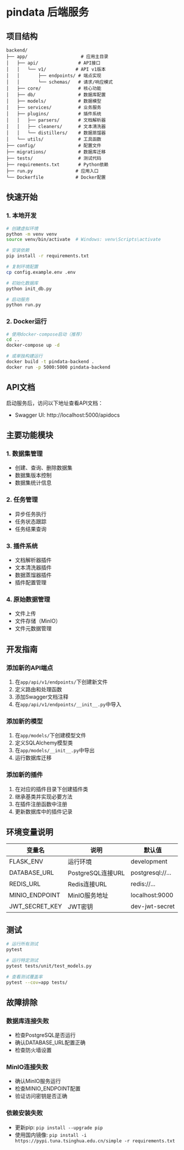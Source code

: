 # pindata 后端服务

## 项目结构

```
backend/
├── app/                    # 应用主目录
│   ├── api/               # API接口
│   │   └── v1/           # API v1版本
│   │       ├── endpoints/ # 端点实现
│   │       └── schemas/   # 请求/响应模式
│   ├── core/              # 核心功能
│   ├── db/                # 数据库配置
│   ├── models/            # 数据模型
│   ├── services/          # 业务服务
│   ├── plugins/           # 插件系统
│   │   ├── parsers/       # 文档解析器
│   │   ├── cleaners/      # 文本清洗器
│   │   └── distillers/    # 数据蒸馏器
│   └── utils/             # 工具函数
├── config/                # 配置文件
├── migrations/            # 数据库迁移
├── tests/                 # 测试代码
├── requirements.txt       # Python依赖
├── run.py                # 应用入口
└── Dockerfile            # Docker配置
```

## 快速开始

### 1. 本地开发

```bash
# 创建虚拟环境
python -m venv venv
source venv/bin/activate  # Windows: venv\Scripts\activate

# 安装依赖
pip install -r requirements.txt

# 复制环境配置
cp config.example.env .env

# 初始化数据库
python init_db.py

# 启动服务
python run.py
```

### 2. Docker运行

```bash
# 使用docker-compose启动（推荐）
cd ..
docker-compose up -d

# 或单独构建运行
docker build -t pindata-backend .
docker run -p 5000:5000 pindata-backend
```

## API文档

启动服务后，访问以下地址查看API文档：
- Swagger UI: http://localhost:5000/apidocs

## 主要功能模块

### 1. 数据集管理
- 创建、查询、删除数据集
- 数据集版本控制
- 数据集统计信息

### 2. 任务管理
- 异步任务执行
- 任务状态跟踪
- 任务结果查询

### 3. 插件系统
- 文档解析器插件
- 文本清洗器插件
- 数据蒸馏器插件
- 插件配置管理

### 4. 原始数据管理
- 文件上传
- 文件存储（MinIO）
- 文件元数据管理

## 开发指南

### 添加新的API端点

1. 在`app/api/v1/endpoints/`下创建新文件
2. 定义路由和处理函数
3. 添加Swagger文档注释
4. 在`app/api/v1/endpoints/__init__.py`中导入

### 添加新的模型

1. 在`app/models/`下创建模型文件
2. 定义SQLAlchemy模型类
3. 在`app/models/__init__.py`中导出
4. 运行数据库迁移

### 添加新的插件

1. 在对应的插件目录下创建插件类
2. 继承基类并实现必要方法
3. 在插件注册函数中注册
4. 更新数据库中的插件记录

## 环境变量说明

| 变量名 | 说明 | 默认值 |
|--------|------|--------|
| FLASK_ENV | 运行环境 | development |
| DATABASE_URL | PostgreSQL连接URL | postgresql://... |
| REDIS_URL | Redis连接URL | redis://... |
| MINIO_ENDPOINT | MinIO服务地址 | localhost:9000 |
| JWT_SECRET_KEY | JWT密钥 | dev-jwt-secret |

## 测试

```bash
# 运行所有测试
pytest

# 运行特定测试
pytest tests/unit/test_models.py

# 查看测试覆盖率
pytest --cov=app tests/
```

## 故障排除

### 数据库连接失败
- 检查PostgreSQL是否运行
- 确认DATABASE_URL配置正确
- 检查防火墙设置

### MinIO连接失败
- 确认MinIO服务运行
- 检查MINIO_ENDPOINT配置
- 验证访问密钥是否正确

### 依赖安装失败
- 更新pip: `pip install --upgrade pip`
- 使用国内镜像: `pip install -i https://pypi.tuna.tsinghua.edu.cn/simple -r requirements.txt` 